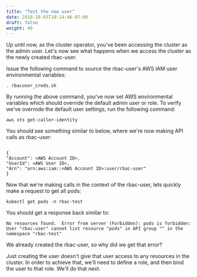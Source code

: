 ```yaml
---
title: "Test the new user"
date: 2018-10-03T10:14:46-07:00
draft: false
weight: 40
---
```


Up until now, as the cluster operator, you've been accessing the cluster as the admin user.  Let's now see what happens when we access the cluster as the newly created rbac-user.

Issue the following command to source the rbac-user's AWS IAM user environmental variables:

```
. rbacuser_creds.sh
```
By running the above command, you've now set AWS environmental variables which should override the default admin user or role.  To verify we've overrode the default user settings, run the following command:

```
aws sts get-caller-identity
```

You should see something similar to below, where we're now making API calls as rbac-user:

```

{
"Account": <AWS Account ID>,
"UserId": <AWS User ID>,
"Arn": "arn:aws:iam::<AWS Account ID>:user/rbac-user"
}

```

Now that we're making calls in the context of the rbac-user, lets quickly make a request to get all pods:

```
kubectl get pods -n rbac-test
```

You should get a response back similar to:

```
No resources found.  Error from server (Forbidden): pods is forbidden: User "rbac-user" cannot list resource "pods" in API group "" in the namespace "rbac-test"
```

We already created the rbac-user, so why did we get that error?  

Just creating the user doesn't give that user access to any resources in the cluster.  In order to achieve that, we'll need to define a role, and then bind the user to that role.  We'll do that next.
